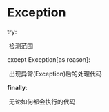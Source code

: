 # Exception

try:

​    检测范围

except Exception[as reason]:

​    出现异常(Exception)后的处理代码

**finally**:

​    无论如何都会执行的代码